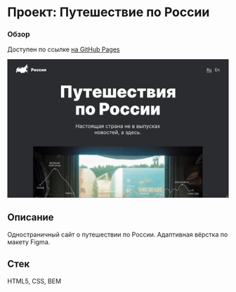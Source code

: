 # Проект: Путешествие по России

### Обзор

Доступен по ссылке [на GitHub Pages](https://stella-de-mario.github.io/russian-travel/index.html)

![Preview](https://github.com/Stella-de-mario/russian-travel/blob/main/images/Preview.png)

## Описание

Одностраничный сайт о путешествии по России. Адаптивная вёрстка по макету Figma.

## Стек

HTML5, CSS, BEM
